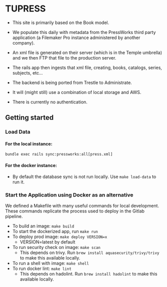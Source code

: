 # TUPRESS

- This site is primarily based on the Book model.
- We populate this daily with metadata from the PressWorks third party application (a Filemaker Pro instance administered by another company).
- An xml file is generated on their server (which is in the Temple umbrella) and we then FTP that file to the production server.
- The rails app then ingests that xml file, creating, books, catalogs, series, subjects, etc...

- The backend is being ported from Trestle to Administrate.
- It will (might still) use a combination of local storage and AWS.
- There is currently no authentication.

## Getting started

### Load Data

#### For the local instance:

`bundle exec rails sync:pressworks:all[press.xml]`

#### For the docker instance:
* By default the database sync is not run locally. Use `make load-data` to run it.

### Start the Application using Docker as an alternative

We defined a Makefile with many useful commands for local development. These commands replicate the process used to deploy in the Gitlab pipeline.

* To build an image: ```make build ```
* To start the dockerized app, run ```make run```
* To deploy prod image: ```make deploy VERSION=x```  
    * VERSION=latest by default
* To run security check on image: ```make scan```
    * This depends on trivy. Run `brew install aquasecurity/trivy/trivy` to make this available locally.
* To run a shell with image: ```make shell```
* To run docker lint: ```make lint```
    * This depends on hadolint. Run `brew install hadolint` to make this available locally.
